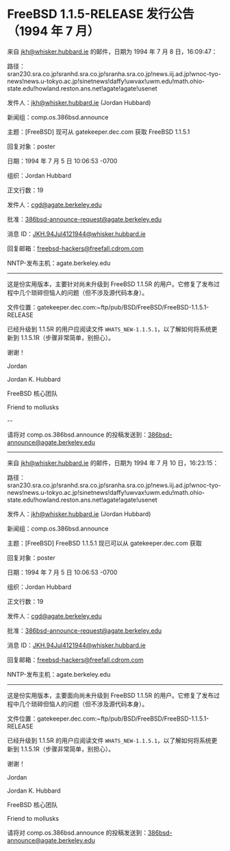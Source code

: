 # FreeBSD 1.1.5-RELEASE 发行公告（1994 年 7 月）

来自 jkh@whisker.hubbard.ie 的邮件，日期为 1994 年 7 月 8 日，16:09:47：

路径：sran230.sra.co.jp!sranhd.sra.co.jp!sranha.sra.co.jp!news.iij.ad.jp!wnoc-tyo-news!news.u-tokyo.ac.jp!sinetnews!daffy!uwvax!uwm.edu!math.ohio-state.edu!howland.reston.ans.net!agate!agate!usenet

发件人：jkh@whisker.hubbard.ie (Jordan Hubbard)

新闻组：comp.os.386bsd.announce

主题：[FreeBSD] 现可从 gatekeeper.dec.com 获取 FreeBSD 1.1.5.1

回复对象：poster

日期：1994 年 7 月 5 日 10:06:53 -0700

组织：Jordan Hubbard

正文行数：19

发件人：cgd@agate.berkeley.edu

批准：386bsd-announce-request@agate.berkeley.edu

消息 ID：<JKH.94Jul4121944@whisker.hubbard.ie>

回复邮箱：freebsd-hackers@freefall.cdrom.com

NNTP-发布主机：agate.berkeley.edu

---

这是份实用版本，主要针对尚未升级到 FreeBSD 1.1.5R 的用户。它修复了发布过程中几个琐碎但恼人的问题（但不涉及源代码本身）。

文件位置：gatekeeper.dec.com:~ftp/pub/BSD/FreeBSD/FreeBSD-1.1.5.1-RELEASE

已经升级到 1.1.5R 的用户应阅读文件 `WHATS_NEW-1.1.5.1`，以了解如何将系统更新到 1.1.5.1R（步骤非常简单，别担心）。

谢谢！

Jordan

Jordan K. Hubbard  

FreeBSD 核心团队  

Friend to mollusks

--

请将对 comp.os.386bsd.announce 的投稿发送到：386bsd-announce@agate.berkeley.edu

---

来自 jkh@whisker.hubbard.ie 的邮件，日期为 1994 年 7 月 10 日，16:23:15：

路径：sran230.sra.co.jp!sranhd.sra.co.jp!sranha.sra.co.jp!news.iij.ad.jp!wnoc-tyo-news!news.u-tokyo.ac.jp!sinetnews!daffy!uwvax!uwm.edu!math.ohio-state.edu!howland.reston.ans.net!agate!agate!usenet

发件人：jkh@whisker.hubbard.ie (Jordan Hubbard)

新闻组：comp.os.386bsd.announce

主题：[FreeBSD] FreeBSD 1.1.5.1 现已可以从 gatekeeper.dec.com 获取

回复对象：poster

日期：1994 年 7 月 5 日 10:06:53 -0700

组织：Jordan Hubbard

正文行数：19

发件人：cgd@agate.berkeley.edu

批准：386bsd-announce-request@agate.berkeley.edu

消息 ID：<JKH.94Jul4121944@whisker.hubbard.ie>

回复邮箱：freebsd-hackers@freefall.cdrom.com

NNTP-发布主机：agate.berkeley.edu

---

这是份实用版本，主要面向尚未升级到 FreeBSD 1.1.5R 的用户。它修复了发布过程中几个琐碎但恼人的问题（但不涉及源代码本身）。

文件位置：gatekeeper.dec.com:~ftp/pub/BSD/FreeBSD/FreeBSD-1.1.5.1-RELEASE

已经升级到 1.1.5R 的用户应阅读文件 `WHATS_NEW-1.1.5.1`，以了解如何将系统更新到 1.1.5.1R（步骤非常简单，别担心）。

谢谢！

Jordan



Jordan K. Hubbard  

FreeBSD 核心团队  

Friend to mollusks



请将对 comp.os.386bsd.announce 的投稿发送到：386bsd-announce@agate.berkeley.edu
